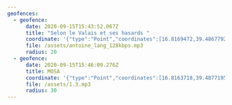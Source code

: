```yaml
---
geofences:
  - geofence:
      date: 2020-09-15T15:43:52.067Z
      title: "Selon le Valais et ses hasards "
      coordinate: '{"type":"Point","coordinates":[16.8169472,39.4867792]}'
      file: /assets/antoine_lang_128kbps.mp3
      radius: 20
  - geofence:
      date: 2020-09-15T15:46:09.276Z
      title: MOSA
      coordinate: '{"type":"Point","coordinates":[16.8163718,39.4877195]}'
      file: /assets/1.3.mp3
      radius: 30
---
```


